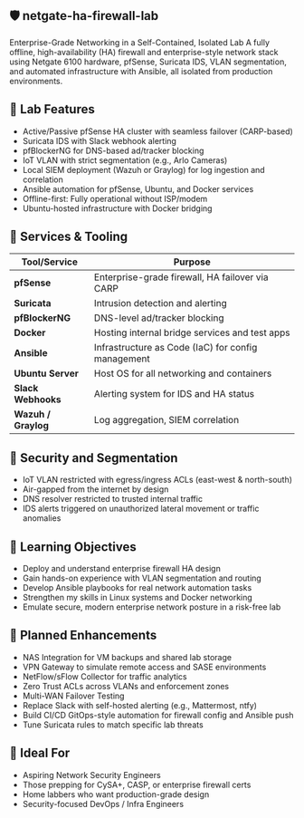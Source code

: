 ## 🛡️ netgate-ha-firewall-lab
Enterprise-Grade Networking in a Self-Contained, Isolated Lab
A fully offline, high-availability (HA) firewall and enterprise-style network stack using Netgate 6100 hardware, pfSense, Suricata IDS, VLAN segmentation, and automated infrastructure with Ansible, all isolated from production environments.

## 🔧 Lab Features
- Active/Passive pfSense HA cluster with seamless failover (CARP-based)
- Suricata IDS with Slack webhook alerting
- pfBlockerNG for DNS-based ad/tracker blocking
- IoT VLAN with strict segmentation (e.g., Arlo Cameras)
- Local SIEM deployment (Wazuh or Graylog) for log ingestion and correlation
- Ansible automation for pfSense, Ubuntu, and Docker services
- Offline-first: Fully operational without ISP/modem
- Ubuntu-hosted infrastructure with Docker bridging

## 🧰 Services & Tooling
| Tool/Service        | Purpose                                            |
| ------------------- | -------------------------------------------------- |
| **pfSense**         | Enterprise-grade firewall, HA failover via CARP    |
| **Suricata**        | Intrusion detection and alerting                   |
| **pfBlockerNG**     | DNS-level ad/tracker blocking                      |
| **Docker**          | Hosting internal bridge services and test apps     |
| **Ansible**         | Infrastructure as Code (IaC) for config management |
| **Ubuntu Server**   | Host OS for all networking and containers          |
| **Slack Webhooks**  | Alerting system for IDS and HA status              |
| **Wazuh / Graylog** | Log aggregation, SIEM correlation                  |

## 🔐 Security and Segmentation
- IoT VLAN restricted with egress/ingress ACLs (east-west & north-south)
- Air-gapped from the internet by design
- DNS resolver restricted to trusted internal traffic
- IDS alerts triggered on unauthorized lateral movement or traffic anomalies

## 🎯 Learning Objectives
- Deploy and understand enterprise firewall HA design
- Gain hands-on experience with VLAN segmentation and routing
- Develop Ansible playbooks for real network automation tasks
- Strengthen my skills in Linux systems and Docker networking
- Emulate secure, modern enterprise network posture in a risk-free lab

## 🚀 Planned Enhancements
- NAS Integration for VM backups and shared lab storage
- VPN Gateway to simulate remote access and SASE environments
- NetFlow/sFlow Collector for traffic analytics
- Zero Trust ACLs across VLANs and enforcement zones
- Multi-WAN Failover Testing
- Replace Slack with self-hosted alerting (e.g., Mattermost, ntfy)
- Build CI/CD GitOps-style automation for firewall config and Ansible push
- Tune Suricata rules to match specific lab threats

## 🧠 Ideal For
- Aspiring Network Security Engineers
- Those prepping for CySA+, CASP, or enterprise firewall certs
- Home labbers who want production-grade design
- Security-focused DevOps / Infra Engineers











